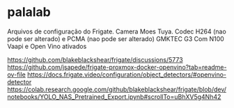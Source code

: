 # palalab

Arquivos de configuração do Frigate. 
Camera Moes Tuya. Codec H264 (nao pode ser alterado) e PCMA (nao pode ser alterado)
GMKTEC G3 Com N100
Vaapi e Open Vino ativados

https://github.com/blakeblackshear/frigate/discussions/5773
https://github.com/jsapede/frigate-proxmox-docker-openvino?tab=readme-ov-file
https://docs.frigate.video/configuration/object_detectors/#openvino-detector
https://colab.research.google.com/github/blakeblackshear/frigate/blob/dev/notebooks/YOLO_NAS_Pretrained_Export.ipynb#scrollTo=uBhXV5g4Nh42

